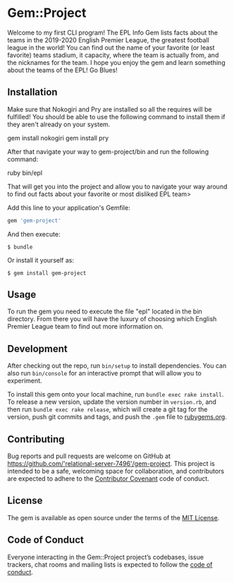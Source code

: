 # Gem::Project
Welcome to my first CLI program! The EPL Info Gem lists facts about the teams in the 2019-2020 English Premier League, the greatest football league in the world!
You can find out the name of your favorite (or least favorite) teams stadium, it capacity, where the team is actually from, and the nicknames for the team.
I hope you enjoy the gem and learn something about the teams of the EPL! Go Blues!

## Installation
Make sure that Nokogiri and Pry are installed so all the requires will be fulfilled! You should be able to use the following command to install them if they aren't already on your system.

gem install nokogiri
gem install pry

After that navigate your way to gem-project/bin and run the following command:

ruby bin/epl

That will get you into the project and allow you to navigate your way around to find out facts about your favorite or most disliked EPL team>

Add this line to your application's Gemfile:

```ruby
gem 'gem-project'
```
And then execute:

    $ bundle

Or install it yourself as:

    $ gem install gem-project

## Usage

To run the gem you need to execute the file "epl" located in the bin directory. From there you will have the luxury of choosing which English Premier League team to find out more information on.

## Development

After checking out the repo, run `bin/setup` to install dependencies. You can also run `bin/console` for an interactive prompt that will allow you to experiment.

To install this gem onto your local machine, run `bundle exec rake install`. To release a new version, update the version number in `version.rb`, and then run `bundle exec rake release`, which will create a git tag for the version, push git commits and tags, and push the `.gem` file to [rubygems.org](https://rubygems.org).

## Contributing

Bug reports and pull requests are welcome on GitHub at https://github.com/'relational-server-7496'/gem-project. This project is intended to be a safe, welcoming space for collaboration, and contributors are expected to adhere to the [Contributor Covenant](http://contributor-covenant.org) code of conduct.

## License

The gem is available as open source under the terms of the [MIT License](https://opensource.org/licenses/MIT).

## Code of Conduct

Everyone interacting in the Gem::Project project’s codebases, issue trackers, chat rooms and mailing lists is expected to follow the [code of conduct](https://github.com/'relational-server-7496'/gem-project/blob/master/CODE_OF_CONDUCT.md).

